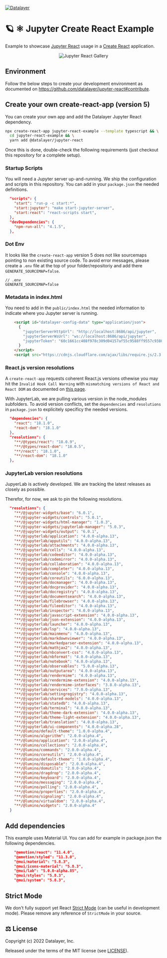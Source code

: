 [![Datalayer](https://assets.datalayer.design/datalayer-25.svg)](https://datalayer.io)

# 🪐 ⚛️ Jupyter Create React Example

Example to showcase [Jupyter React](https://github.com/datalayer/jupyter-react) usage in a [Create React](https://reactjs.org/docs/create-a-new-react-app.html) application.

<div align="center" style="text-align: center">
  <img alt="Jupyter React Gallery" src="https://datalayer-jupyter-examples.s3.amazonaws.com/jupyter-react-gallery.gif" />
</div>

## Environment

Follow the below steps to create your development environment as documented on https://github.com/datalayer/jupyter-react#contribute.

## Create your own create-react-app (version 5)

You can create your own app and add the Datalayer Jupyter React dependency.

```bash
npx create-react-app jupyter-react-example --template typescript && \
  cd jupyter-react-example && \
  yarn add @datalayer/jupyter-react
```

Once this is done, double-check the following requirements (just checkout this repository for a complete setup).

### Startup Scripts

You will need a Jupyter server up-and-running. We ship the configuration and scripts in this repository. You can add in your `package.json` the needed definitions.

```json
  "scripts": {
    "start": "run-p -c start:*",
    "start:jupyter": "make start-jupyter-server",
    "start:react": "react-scripts start",
  },
  "devDependencies": {
    "npm-run-all": "4.1.5",
  },
```

### Dot Env

It looks like the `create-react-app` version 5 does not like sourcemaps pointing to non existing source code. To avoid error messages, please create a `.env` file at the top of your folder/repositoriy and add there `GENERATE_SOURCEMAP=false`.

```dotenv
// .env
GENERATE_SOURCEMAP=false
```

### Metadata in index.html

You need to add in the `public/index.html` the needed information to indicate where you Jupyter server is running.

```html
    <script id="datalayer-config-data" type="application/json">
      {
        "jupyterServerHttpUrl": "http://localhost:8686/api/jupyter",
        "jupyterServerWsUrl": "ws://localhost:8686/api/jupyter",
        "jupyterToken": "60c1661cc408f978c309d04157af55c9588ff9557c9380e4fb50785750703da6"
      }
    </script>
    <script src="https://cdnjs.cloudflare.com/ajax/libs/require.js/2.3.4/require.min.js"></script>
```

### React.js version resolutions

A `create-react-app` requests coherent React.js versions othewise you may hit the `Invalid Hook Call Warning` with `mismatching versions of React and React DOM` as documented on [this page](https://reactjs.org/warnings/invalid-hook-call-warning.html).

With JupyterLab, we are pulling various version in the node_modules subfolders. To avoid version conflicts, set the `dependencies` and `resolutions` in `package.json` to explicitely specificy the needed versions.

```json
  "dependencies": {
    "react": "18.1.0",
    "react-dom": "18.1.0"
  },
  "resolutions": {
    "**/@types/react": "18.0.9",
    "**/@types/react-dom": "18.0.5",
    "**/react": "18.1.0",
    "**/react-dom": "18.1.0"
  },
```

### JupyterLab version resolutions

JupyerLab is actively developed. We are tracking the latest releases as closely as possible.

Therefor, for now, we ask to pin the following resolutions.

```json
  "resolutions": {
    "**/@jupyter-widgets/base": "6.0.1",
    "**/@jupyter-widgets/controls": "5.0.1",
    "**/@jupyter-widgets/html-manager": "1.0.3",
    "**/@jupyter-widgets/jupyterlab-manager": "5.0.3",
    "**/@jupyter-widgets/output": "6.0.1",
    "**/@jupyterlab/application": "4.0.0-alpha.13",
    "**/@jupyterlab/apputils": "4.0.0-alpha.13",
    "**/@jupyterlab/attachments": "4.0.0-alpha.13",
    "**/@jupyterlab/cells": "4.0.0-alpha.13",
    "**/@jupyterlab/codeeditor": "4.0.0-alpha.13",
    "**/@jupyterlab/codemirror": "4.0.0-alpha.13",
    "**/@jupyterlab/collaboration": "4.0.0-alpha.13",
    "**/@jupyterlab/completer": "4.0.0-alpha.13",
    "**/@jupyterlab/console": "4.0.0-alpha.13",
    "**/@jupyterlab/coreutils": "6.0.0-alpha.13",
    "**/@jupyterlab/docmanager": "4.0.0-alpha.13",
    "**/@jupyterlab/docprovider": "4.0.0-alpha.13",
    "**/@jupyterlab/docregistry": "4.0.0-alpha.13",
    "**/@jupyterlab/documentsearch": "4.0.0-alpha.13",
    "**/@jupyterlab/filebrowser": "4.0.0-alpha.13",
    "**/@jupyterlab/fileeditor": "4.0.0-alpha.13",
    "**/@jupyterlab/inspector": "4.0.0-alpha.13",
    "**/@jupyterlab/javascript-extension": "4.0.0-alpha.13",
    "**/@jupyterlab/json-extension": "4.0.0-alpha.13",
    "**/@jupyterlab/launcher": "4.0.0-alpha.13",
    "**/@jupyterlab/lsp": "4.0.0-alpha.13",
    "**/@jupyterlab/mainmenu": "4.0.0-alpha.13",
    "**/@jupyterlab/markdownviewer": "4.0.0-alpha.13",
    "**/@jupyterlab/markedparser-extension": "4.0.0-alpha.13",
    "**/@jupyterlab/mathjax2": "4.0.0-alpha.13",
    "**/@jupyterlab/nbconvert-css": "4.0.0-alpha.13",
    "**/@jupyterlab/nbformat": "4.0.0-alpha.13",
    "**/@jupyterlab/notebook": "4.0.0-alpha.13",
    "**/@jupyterlab/observables": "5.0.0-alpha.13",
    "**/@jupyterlab/outputarea": "4.0.0-alpha.13",
    "**/@jupyterlab/rendermime": "4.0.0-alpha.13",
    "**/@jupyterlab/rendermime-extension": "4.0.0-alpha.13",
    "**/@jupyterlab/rendermime-interfaces": "3.8.0-alpha.13",
    "**/@jupyterlab/services": "7.0.0-alpha.13",
    "**/@jupyterlab/settingregistry": "4.0.0-alpha.13",
    "**/@jupyterlab/shared-models": "4.0.0-alpha.13",
    "**/@jupyterlab/statedb": "4.0.0-alpha.13",
    "**/@jupyterlab/terminal": "4.0.0-alpha.13",
    "**/@jupyterlab/theme-dark-extension": "4.0.0-alpha.13",
    "**/@jupyterlab/theme-light-extension": "4.0.0-alpha.13",
    "**/@jupyterlab/translation": "4.0.0-alpha.13",
    "**/@jupyterlab/ui-components": "4.0.0-alpha.28",
    "**/@lumino/default-theme": "1.0.0-alpha.4",
    "**/@lumino/algorithm": "2.0.0-alpha.4",
    "**/@lumino/application": "2.0.0-alpha.4",
    "**/@lumino/collections": "2.0.0-alpha.4",
    "**/@lumino/commands": "2.0.0-alpha.4",
    "**/@lumino/coreutils": "2.0.0-alpha.4",
    "**/@lumino/default-theme": "1.0.0-alpha.4",
    "**/@lumino/disposable": "2.0.0-alpha.4",
    "**/@lumino/domutils": "2.0.0-alpha.4",
    "**/@lumino/dragdrop": "2.0.0-alpha.4",
    "**/@lumino/keyboard": "2.0.0-alpha.4",
    "**/@lumino/messaging": "2.0.0-alpha.4",
    "**/@lumino/polling": "2.0.0-alpha.4",
    "**/@lumino/properties": "2.0.0-alpha.4",
    "**/@lumino/signaling": "2.0.0-alpha.4",
    "**/@lumino/virtualdom": "2.0.0-alpha.4",
    "**/@lumino/widgets": "2.0.0-alpha.4"
  }
```

## Add dependencies

This example uses Material UI. You can add for example in package.json the following dependencies.

```json
    "@emotion/react": "11.4.0",
    "@emotion/styled": "11.3.0",
    "@mui/material": "5.8.3",
    "@mui/icons-material": "5.8.3",
    "@mui/lab": "5.0.0-alpha.85",
    "@mui/styles": "5.8.3",
    "@mui/system": "5.8.3",
```

## Strict Mode

We don't fully support yet React [Strict Mode](https://reactjs.org/docs/strict-mode.html) (can be useful in development mode). Please remove any reference of `StrictMode` in your source.

## ⚖️ License

Copyright (c) 2022 Datalayer, Inc.

Released under the terms of the MIT license (see [LICENSE](./LICENSE)).
